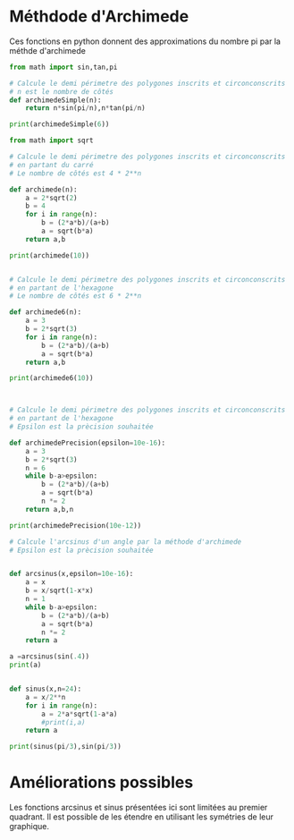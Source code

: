 # Méthdode d'Archimede 

Ces fonctions en python donnent des approximations du nombre pi par la méthde d'archimede

```python runnable
from math import sin,tan,pi

# Calcule le demi périmetre des polygones inscrits et circonconscrits
# n est le nombre de côtés
def archimedeSimple(n):
    return n*sin(pi/n),n*tan(pi/n)

print(archimedeSimple(6))

from math import sqrt

# Calcule le demi périmetre des polygones inscrits et circonconscrits
# en partant du carré
# Le nombre de côtés est 4 * 2**n

def archimede(n):
    a = 2*sqrt(2)
    b = 4
    for i in range(n):
        b = (2*a*b)/(a+b)
        a = sqrt(b*a)
    return a,b

print(archimede(10))


# Calcule le demi périmetre des polygones inscrits et circonconscrits
# en partant de l'hexagone
# Le nombre de côtés est 6 * 2**n

def archimede6(n):
    a = 3
    b = 2*sqrt(3)
    for i in range(n):
        b = (2*a*b)/(a+b)
        a = sqrt(b*a)
    return a,b

print(archimede6(10))



# Calcule le demi périmetre des polygones inscrits et circonconscrits
# en partant de l'hexagone
# Epsilon est la prècision souhaitée

def archimedePrecision(epsilon=10e-16):
    a = 3
    b = 2*sqrt(3)
    n = 6
    while b-a>epsilon:
        b = (2*a*b)/(a+b)
        a = sqrt(b*a)
        n *= 2
    return a,b,n

print(archimedePrecision(10e-12))

# Calcule l'arcsinus d'un angle par la méthode d'archimede
# Epsilon est la prècision souhaitée


def arcsinus(x,epsilon=10e-16):
    a = x
    b = x/sqrt(1-x*x)
    n = 1
    while b-a>epsilon:
        b = (2*a*b)/(a+b)
        a = sqrt(b*a)
        n *= 2
    return a

a =arcsinus(sin(.4))
print(a)


def sinus(x,n=24):
    a = x/2**n   
    for i in range(n):
        a = 2*a*sqrt(1-a*a)
        #print(i,a)
    return a

print(sinus(pi/3),sin(pi/3))
```

# Améliorations possibles

Les fonctions arcsinus et sinus présentées ici sont limitées au premier quadrant. 
Il est possible de les étendre en utilisant les symétries de leur graphique.
